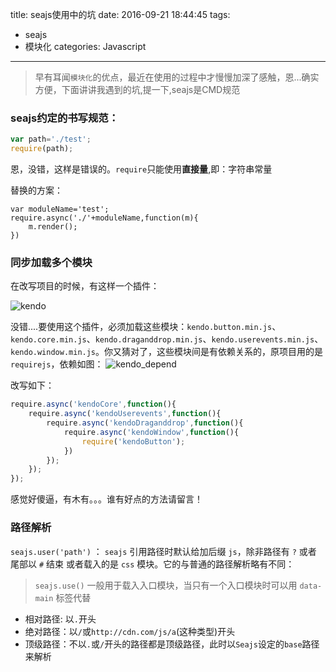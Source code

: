 title: seajs使用中的坑
date: 2016-09-21 18:44:45
tags: 
- seajs
- 模块化
categories: Javascript
---
>早有耳闻`模块化`的优点，最近在使用的过程中才慢慢加深了感触，恩...确实方便，下面讲讲我遇到的坑,提一下,seajs是CMD规范

### seajs约定的书写规范：
``` javascript
var path='./test';
require(path);
```
恩，没错，这样是错误的。`require`只能使用**直接量**,即：字符串常量

替换的方案：
```
var moduleName='test';
require.async('./'+moduleName,function(m){
    m.render();
})
```
<!-- more -->
### 同步加载多个模块
在改写项目的时候，有这样一个插件：

![kendo](http://7xphbb.com1.z0.glb.clouddn.com/seajs/kendo.png)  

没错....要使用这个插件，必须加载这些模块：`kendo.button.min.js`、`kendo.core.min.js`、`kendo.draganddrop.min.js`、`kendo.userevents.min.js`、`kendo.window.min.js`。你又猜对了，这些模块间是有依赖关系的，原项目用的是`requirejs`，依赖如图：
![kendo_depend](http://7xphbb.com1.z0.glb.clouddn.com/seajs/kendo_depend.png)

改写如下：
``` javascript
require.async('kendoCore',function(){
    require.async('kendoUserevents',function(){
        require.async('kendoDraganddrop',function(){
            require.async('kendoWindow',function(){
                require('kendoButton');     
            })
        });
    });
}); 
```
感觉好傻逼，有木有。。。谁有好点的方法请留言！

### 路径解析
`seajs.user('path')` ： `seajs` 引用路径时默认给加后缀 `js`，除非路径有 `?` 或者 尾部以 `#` 结束 或者载入的是 `css` 模块。它的与普通的路径解析略有不同： 
> `seajs.use()` 一般用于载入入口模块，当只有一个入口模块时可以用 `data-main` 标签代替
 
- 相对路径: 以`.`开头
- 绝对路径：以`/`或`http://cdn.com/js/a`(这种类型)开头
- 顶级路径：不以`.`或`/`开头的路径都是顶级路径，此时以`Seajs`设定的`base`路径来解析  
